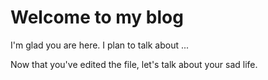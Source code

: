 # Welcome to my blog

I'm glad you are here. I plan to talk about ...

Now that you've edited the file, let's talk about your sad life.
